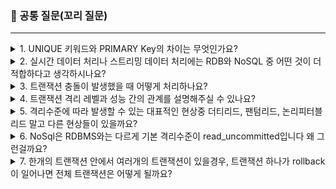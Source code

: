 ### 💬 공통 질문(꼬리 질문)

---

<details> <summary>1. UNIQUE 키워드와 PRIMARY Key의 차이는 무엇인가요?</summary>
UNIQUE 키와 PRIMARY Key는 둘 다 테이블의 각 행을 고유하게 식별하는 데 사용되지만, 몇 가지 중요한 차이점이 있습니다.
<br/>
PRIMARY Key: 각 테이블은 하나의 PRIMARY Key만 가질 수 있습니다. PRIMARY Key는 NULL 값을 허용하지 않으며, 테이블의 각 행을 고유하게 식별하는 데 사용됩니다.
<br/>
UNIQUE Key: 테이블은 여러 개의 UNIQUE Key를 가질 수 있습니다. UNIQUE Key는 NULL 값을 허용할 수 있습니다(다만, NULL은 고유성을 가집니다. 즉, 하나의 UNIQUE Key 컬럼에는 하나의 NULL 값만 허용됩니다). UNIQUE Key는 행의 고유성을 보장하지만, PRIMARY Key처럼 각 행을 고유하게 식별하는 데는 사용되지 않습니다.
<br/>
</details>

<details>
<summary>2. 실시간 데이터 처리나 스트리밍 데이터 처리에는 RDB와 NoSQL 중 어떤 것이 더 적합하다고 생각하시나요?</summary>
실시간 데이터 처리나 스트리밍 데이터 처리에는 일반적으로 NoSQL이 더 적합합니다. 이는 NoSQL 데이터베이스가 대량의 데이터를 빠르게 쓰고 읽는 데 더 효율적이기 때문입니다. 또한 NoSQL 데이터베이스는 확장성이 뛰어나서 데이터 양이 증가하더라도 처리 성능을 유지하는 데 유리합니다.
<br/>
그러나 이는 단순히 일반적인 경우이며, 실제로는 사용하는 데이터의 특성, 애플리케이션의 요구 사항, 시스템의 인프라 등 여러 요인을 고려하여 결정해야 합니다.
<br/>
</details>

<details> 
<summary>3. 트랜잭션 충돌이 발생했을 때 어떻게 처리하나요?</summary>
트랜잭션 충돌, 즉 두 트랜잭션이 동시에 같은 데이터를 수정하려고 할 때 DBMS는 보통 락(lock) 메커니즘을 사용하여 이를 처리합니다. 락은 한 트랜잭션에서 사용 중인 데이터를 다른 트랜잭션에서 사용하지 못하도록 막습니다.
<br/>
또한, 충돌이 발생하면 DBMS는 보통 충돌을 일으킨 트랜잭션을 롤백(취소)하고, 해당 트랜잭션은 다시 시작하게 됩니다. 이런 방식으로 트랜잭션 충돌을 해결하며, 이를 통해 여러 트랜잭션을 동시에 안전하게 처리할 수 있습니다.
<br/>
</details>

<details> 
<summary>4. 트랜잭션 격리 레벨과 성능 간의 관계를 설명해주실 수 있나요?</summary>
트랜잭션 격리 레벨은 트랜잭션 처리의 정확성과 성능 사이의 트레이드오프를 결정합니다. 격리 레벨이 높을수록 동시에 수행되는 트랜잭션 간의 영향을 더 많이 제한하므로, 데이터의 일관성을 더 잘 보장할 수 있습니다. 그러나 이는 동시성을 제한하므로 성능에 부정적인 영향을 미칠 수 있습니다.
<br/>
반대로 격리 레벨이 낮을수록 더 많은 트랜잭션을 동시에 처리할 수 있으므로 성능이 향상될 수 있습니다. 하지만 이는 데이터의 일관성을 해칠 수 있으므로 주의해야 합니다.
<br/>
따라서 트랜잭션 격리 레벨을 선택할 때는 데이터의 일관성 요구 사항과 성능 요구 사항을 모두 고려해야 합니다.
<br/>
</details>

<details> 
<summary>5. 격리수준에 따라 발생할 수 있는 대표적인 현상중 더티리드, 팬텀리드, 논리피터블 리드 말고 다른 현상들이 있을까요?</summary>
대표적인 현상 외에도 트랜잭션 격리 수준에 따라 "비반복 가능 읽기(Non-repeatable Read)" 현상이 발생할 수 있습니다.
<br/>
비반복 가능 읽기는 한 트랜잭션 내에서 같은 데이터를 여러 번 읽을 때, 다른 트랜잭션에 의해 값이 변경되어서 같은 쿼리의 결과가 두 번 이상 반복해서 실행될 때 서로 다른 값을 반환하는 현상을 말합니다.
<br/>
이 현상은 REPEATABLE READ 또는 SERIALIZABLE 격리 수준에서 방지됩니다.
</details>

<details>
<summary>6. NoSql은 RDBMS와는 다르게 기본 격리수준이 read_uncommitted입니다 왜 그런걸까요?</summary>
NoSQL 데이터베이스는 대량의 데이터를 빠르게 쓰고 읽는 데 초점을 맞추고 있으며, 이를 위해 일부 일관성 제약 조건을 완화합니다. 이러한 완화된 일관성 모델 중 하나가 바로 READ UNCOMMITTED 격리 수준입니다.
<br/>
READ UNCOMMITTED 격리 수준에서는 다른 트랜잭션에서 아직 커밋되지 않은 변경 사항을 읽을 수 있습니다. 이는 성능을 향상시키지만, 동시에 일관성 문제를 발생시킬 수 있습니다. 그러나 NoSQL 데이터베이스는 보통 이러한 일관성 문제를 애플리케이션 레벨에서 해결하도록 설계되어 있습니다.
</details>

<details>
<summary>7. 한개의 트랜잭션 안에서 여러개의 트랜잭션이 있을경우, 트랜잭션 하나가 rollback이 일어나면 전체 트랜잭션은 어떻게 될까요?</summary>
한 개의 트랜잭션 안에서 여러 개의 트랜잭션이 있는 경우(이를 "중첩 트랜잭션"이라고 합니다), 하나의 트랜잭션이 롤백되면 그 트랜잭션에 의해 만들어진 모든 변경 사항이 취소됩니다. 그러나 이는 해당 트랜잭션만에 해당하며, 상위 트랜잭션에는 영향을 미치지 않습니다.
<br/>
다만, 만약 가장 바깥쪽에 있는 트랜잭션이 롤백되면, 해당 트랜잭션에 포함된 모든 중첩 트랜잭션의 변경 사항도 함께 취소됩니다.
<br/>
이는 트랜잭션의 원자성(Atomicity) 원칙에 따른 것입니다.
</details>